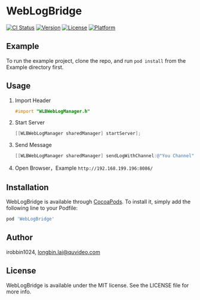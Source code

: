 # WebLogBridge

[![CI Status](https://travis-ci.org/irobbin1024/WebLogBridge.svg?branch=master)](https://travis-ci.org/irobbin1024/WebLogBridge)
[![Version](https://img.shields.io/cocoapods/v/WebLogBridge.svg?style=flat)](https://cocoapods.org/pods/WebLogBridge)
[![License](https://img.shields.io/cocoapods/l/WebLogBridge.svg?style=flat)](https://cocoapods.org/pods/WebLogBridge)
[![Platform](https://img.shields.io/cocoapods/p/WebLogBridge.svg?style=flat)](https://cocoapods.org/pods/WebLogBridge)

## Example

To run the example project, clone the repo, and run `pod install` from the Example directory first.

## Usage

1. Import Header

   ```objective-c
   #import "WLBWebLogManager.h"
   ```

2. Start Server

   ```objective-c
   [[WLBWebLogManager sharedManager] startServer];
   ```

3. Send Message

   ```objective-c
   [[WLBWebLogManager sharedManager] sendLogWithChannel:@"You Channel" content:[NSString stringWithFormat:@"Message"];
   ```

4. Open Browser，Example `http://192.168.199.196:8086/`

## Installation

WebLogBridge is available through [CocoaPods](https://cocoapods.org). To install
it, simply add the following line to your Podfile:

```ruby
pod 'WebLogBridge'
```

## Author

irobbin1024, longbin.lai@quvideo.com

## License

WebLogBridge is available under the MIT license. See the LICENSE file for more info.

